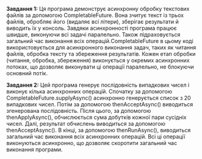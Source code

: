 **Завдання 1:**
Ця програма демонструє асинхронну обробку текстових файлів за допомогою CompletableFuture. Вона зчитує текст із трьох файлів, обробляє його (видаляє всі літери), зберігає результати й виводить їх у консоль. Завдяки асинхронності програма працює швидше, виконуючи всі задачі паралельно. Також підраховується загальний час виконання всіх операцій.CompletableFuture в цьому коді використовується для асинхронного виконання задач, таких як читання файлів, обробка тексту та збереження результатів. Кожен етап обробки (читання, обробка, збереження) виконується у окремих асинхронних потоках, що дозволяє виконувати ці операції паралельно, не блокуючи основний потік.

**Завдання 2:**
Цей програма генерує послідовність випадкових чисел і виконує кілька асинхронних операцій. Спочатку за допомогою CompletableFuture.supplyAsync() асинхронно генерується список з 20 випадкових чисел. Потім за допомогою thenAcceptAsync() виводиться згенерована послідовність. Після цього, за допомогою thenApplyAsync(), обчислюється сума добутків кожної пари сусідніх чисел. Далі, результат обчислень виводиться за допомогою thenAcceptAsync(). В кінці, за допомогою thenRunAsync(), виводиться загальний час виконання всіх асинхронних операцій. Всі ці операції виконуються асинхронно, що дозволяє скоротити загальний час виконання програми.
